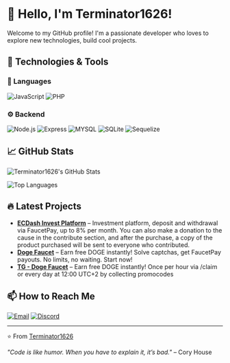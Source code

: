 # 👋 Hello, I'm Terminator1626!  

Welcome to my GitHub profile! I'm a passionate developer who loves to explore new technologies, build cool projects.  

## 🔧 Technologies & Tools  

### 🚀 Languages  
![JavaScript](https://img.shields.io/badge/JavaScript-F7DF1E?style=for-the-badge&logo=javascript&logoColor=black)
![PHP](https://img.shields.io/badge/PHP-777BB4?style=for-the-badge&logo=php&logoColor=white)

### ⚙️ Backend  
![Node.js](https://img.shields.io/badge/Node.js-339933?style=for-the-badge&logo=node.js&logoColor=white)
![Express](https://img.shields.io/badge/Express-000000?style=for-the-badge&logo=express&logoColor=white)
![MYSQL](https://img.shields.io/badge/MySQL-4479A1?style=for-the-badge&logo=mysql&logoColor=white)
![SQLite](https://img.shields.io/badge/SQLite-003B57?style=for-the-badge&logo=sqlite&logoColor=white)
![Sequelize](https://img.shields.io/badge/Sequelize-52B0E7?style=for-the-badge&logo=sequelize&logoColor=white)

## 📈 GitHub Stats  

![Terminator1626's GitHub Stats](https://github-readme-stats.vercel.app/api?username=terminator1626&show_icons=true&theme=radical)  

![Top Languages](https://github-readme-stats.vercel.app/api/top-langs/?username=terminator1626&layout=compact&theme=radical)  

## 🔥 Latest Projects  

- **[ECDash Invest Platform](https://ecdash.eu)** – Investment platform, deposit and withdrawal via FaucetPay, up to 8% per month. You can also make a donation to the cause in the contribute section, and after the purchase, a copy of the product purchased will be sent to everyone who contributed.
- **[Doge Faucet](https://dogefaucet.fun)** – Earn free DOGE instantly! Solve captchas, get FaucetPay payouts. No limits, no waiting. Start now!
- **[TG - Doge Faucet](htt)** – Earn free DOGE instantly! Once per hour via /claim or every day at 12:00 UTC+2 by collecting promocodes

## 📫 How to Reach Me 

[![Email](https://img.shields.io/badge/Email-D14836?style=for-the-badge&logo=gmail&logoColor=white)](mailto:support@ecdash.eu)  [![Discord](https://img.shields.io/badge/Discord-5865F2?style=for-the-badge&logo=discord&logoColor=white)](https://discord.gg/WN7ggJRKHy)

---

⭐️ From [Terminator1626](https://github.com/terminator1626)  

*"Code is like humor. When you have to explain it, it’s bad."* – Cory House

